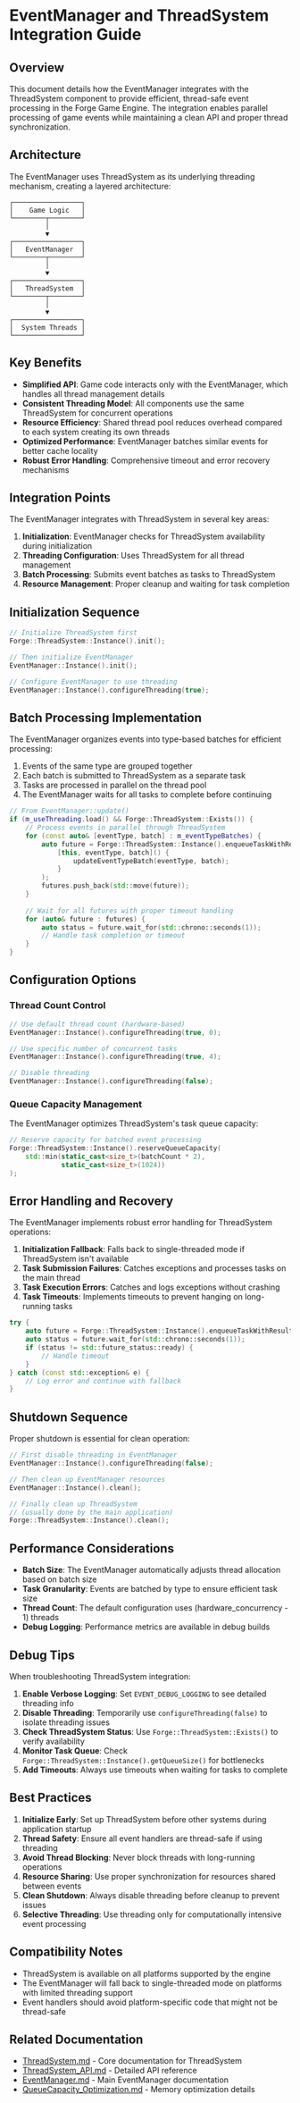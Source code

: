 # EventManager and ThreadSystem Integration Guide

## Overview

This document details how the EventManager integrates with the ThreadSystem component to provide efficient, thread-safe event processing in the Forge Game Engine. The integration enables parallel processing of game events while maintaining a clean API and proper thread synchronization.

## Architecture

The EventManager uses ThreadSystem as its underlying threading mechanism, creating a layered architecture:

```
┌─────────────────┐
│    Game Logic   │
└────────┬────────┘
         │
         ▼
┌─────────────────┐
│   EventManager  │
└────────┬────────┘
         │
         ▼
┌─────────────────┐
│   ThreadSystem  │
└────────┬────────┘
         │
         ▼
┌─────────────────┐
│  System Threads │
└─────────────────┘
```

## Key Benefits

- **Simplified API**: Game code interacts only with the EventManager, which handles all thread management details
- **Consistent Threading Model**: All components use the same ThreadSystem for concurrent operations
- **Resource Efficiency**: Shared thread pool reduces overhead compared to each system creating its own threads
- **Optimized Performance**: EventManager batches similar events for better cache locality
- **Robust Error Handling**: Comprehensive timeout and error recovery mechanisms

## Integration Points

The EventManager integrates with ThreadSystem in several key areas:

1. **Initialization**: EventManager checks for ThreadSystem availability during initialization
2. **Threading Configuration**: Uses ThreadSystem for all thread management
3. **Batch Processing**: Submits event batches as tasks to ThreadSystem
4. **Resource Management**: Proper cleanup and waiting for task completion

## Initialization Sequence

```cpp
// Initialize ThreadSystem first
Forge::ThreadSystem::Instance().init();

// Then initialize EventManager
EventManager::Instance().init();

// Configure EventManager to use threading
EventManager::Instance().configureThreading(true);
```

## Batch Processing Implementation

The EventManager organizes events into type-based batches for efficient processing:

1. Events of the same type are grouped together
2. Each batch is submitted to ThreadSystem as a separate task
3. Tasks are processed in parallel on the thread pool
4. The EventManager waits for all tasks to complete before continuing

```cpp
// From EventManager::update()
if (m_useThreading.load() && Forge::ThreadSystem::Exists()) {
    // Process events in parallel through ThreadSystem
    for (const auto& [eventType, batch] : m_eventTypeBatches) {
        auto future = Forge::ThreadSystem::Instance().enqueueTaskWithResult(
            [this, eventType, batch]() {
                updateEventTypeBatch(eventType, batch);
            }
        );
        futures.push_back(std::move(future));
    }
    
    // Wait for all futures with proper timeout handling
    for (auto& future : futures) {
        auto status = future.wait_for(std::chrono::seconds(1));
        // Handle task completion or timeout
    }
}
```

## Configuration Options

### Thread Count Control

```cpp
// Use default thread count (hardware-based)
EventManager::Instance().configureThreading(true, 0);

// Use specific number of concurrent tasks
EventManager::Instance().configureThreading(true, 4);

// Disable threading
EventManager::Instance().configureThreading(false);
```

### Queue Capacity Management

The EventManager optimizes ThreadSystem's task queue capacity:

```cpp
// Reserve capacity for batched event processing
Forge::ThreadSystem::Instance().reserveQueueCapacity(
    std::min(static_cast<size_t>(batchCount * 2), 
             static_cast<size_t>(1024))
);
```

## Error Handling and Recovery

The EventManager implements robust error handling for ThreadSystem operations:

1. **Initialization Fallback**: Falls back to single-threaded mode if ThreadSystem isn't available
2. **Task Submission Failures**: Catches exceptions and processes tasks on the main thread
3. **Task Execution Errors**: Catches and logs exceptions without crashing
4. **Task Timeouts**: Implements timeouts to prevent hanging on long-running tasks

```cpp
try {
    auto future = Forge::ThreadSystem::Instance().enqueueTaskWithResult(...);
    auto status = future.wait_for(std::chrono::seconds(1));
    if (status != std::future_status::ready) {
        // Handle timeout
    }
} catch (const std::exception& e) {
    // Log error and continue with fallback
}
```

## Shutdown Sequence

Proper shutdown is essential for clean operation:

```cpp
// First disable threading in EventManager
EventManager::Instance().configureThreading(false);

// Then clean up EventManager resources
EventManager::Instance().clean();

// Finally clean up ThreadSystem
// (usually done by the main application)
Forge::ThreadSystem::Instance().clean();
```

## Performance Considerations

- **Batch Size**: The EventManager automatically adjusts thread allocation based on batch size
- **Task Granularity**: Events are batched by type to ensure efficient task size
- **Thread Count**: The default configuration uses (hardware_concurrency - 1) threads
- **Debug Logging**: Performance metrics are available in debug builds

## Debug Tips

When troubleshooting ThreadSystem integration:

1. **Enable Verbose Logging**: Set `EVENT_DEBUG_LOGGING` to see detailed threading info
2. **Disable Threading**: Temporarily use `configureThreading(false)` to isolate threading issues
3. **Check ThreadSystem Status**: Use `Forge::ThreadSystem::Exists()` to verify availability
4. **Monitor Task Queue**: Check `Forge::ThreadSystem::Instance().getQueueSize()` for bottlenecks
5. **Add Timeouts**: Always use timeouts when waiting for tasks to complete

## Best Practices

1. **Initialize Early**: Set up ThreadSystem before other systems during application startup
2. **Thread Safety**: Ensure all event handlers are thread-safe if using threading
3. **Avoid Thread Blocking**: Never block threads with long-running operations
4. **Resource Sharing**: Use proper synchronization for resources shared between events
5. **Clean Shutdown**: Always disable threading before cleanup to prevent issues
6. **Selective Threading**: Use threading only for computationally intensive event processing

## Compatibility Notes

- ThreadSystem is available on all platforms supported by the engine
- The EventManager will fall back to single-threaded mode on platforms with limited threading support
- Event handlers should avoid platform-specific code that might not be thread-safe

## Related Documentation

- [ThreadSystem.md](ThreadSystem.md) - Core documentation for ThreadSystem
- [ThreadSystem_API.md](ThreadSystem_API.md) - Detailed API reference
- [EventManager.md](EventManager.md) - Main EventManager documentation
- [QueueCapacity_Optimization.md](QueueCapacity_Optimization.md) - Memory optimization details